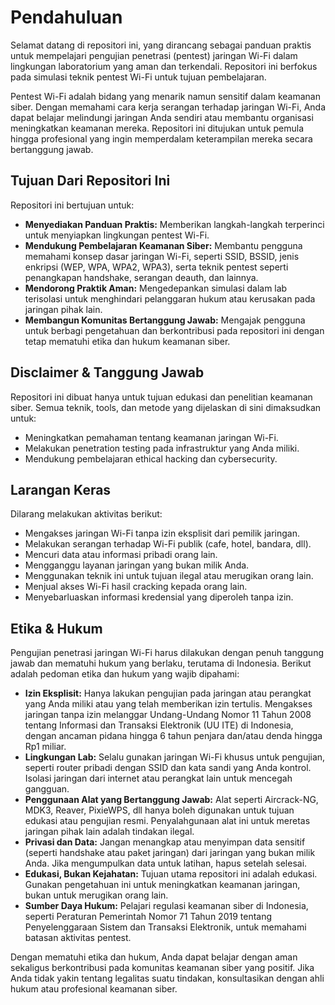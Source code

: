 # Pendahuluan

Selamat datang di repositori ini, yang dirancang sebagai panduan praktis untuk mempelajari pengujian penetrasi (pentest) jaringan Wi-Fi dalam lingkungan laboratorium yang aman dan terkendali. Repositori ini berfokus pada simulasi teknik pentest Wi-Fi untuk tujuan pembelajaran.

Pentest Wi-Fi adalah bidang yang menarik namun sensitif dalam keamanan siber. Dengan memahami cara kerja serangan terhadap jaringan Wi-Fi, Anda dapat belajar melindungi jaringan Anda sendiri atau membantu organisasi meningkatkan keamanan mereka. Repositori ini ditujukan untuk pemula hingga profesional yang ingin memperdalam keterampilan mereka secara bertanggung jawab.

## Tujuan Dari Repositori Ini

Repositori ini bertujuan untuk:

- **Menyediakan Panduan Praktis:** Memberikan langkah-langkah terperinci untuk menyiapkan lingkungan pentest Wi-Fi.
- **Mendukung Pembelajaran Keamanan Siber:** Membantu pengguna memahami konsep dasar jaringan Wi-Fi, seperti SSID, BSSID, jenis enkripsi (WEP, WPA, WPA2, WPA3), serta teknik pentest seperti penangkapan handshake, serangan deauth, dan lainnya.
- **Mendorong Praktik Aman:** Mengedepankan simulasi dalam lab terisolasi untuk menghindari pelanggaran hukum atau kerusakan pada jaringan pihak lain.
- **Membangun Komunitas Bertanggung Jawab:** Mengajak pengguna untuk berbagi pengetahuan dan berkontribusi pada repositori ini dengan tetap mematuhi etika dan hukum keamanan siber.

## Disclaimer & Tanggung Jawab

Repositori ini dibuat hanya untuk tujuan edukasi dan penelitian keamanan siber. Semua teknik, tools, dan metode yang dijelaskan di sini dimaksudkan untuk:
- Meningkatkan pemahaman tentang keamanan jaringan Wi-Fi.
- Melakukan penetration testing pada infrastruktur yang Anda miliki.
- Mendukung pembelajaran ethical hacking dan cybersecurity.

## Larangan Keras

Dilarang melakukan aktivitas berikut:
- Mengakses jaringan Wi-Fi tanpa izin eksplisit dari pemilik jaringan.
- Melakukan serangan terhadap Wi-Fi publik (cafe, hotel, bandara, dll).
- Mencuri data atau informasi pribadi orang lain.
- Mengganggu layanan jaringan yang bukan milik Anda.
- Menggunakan teknik ini untuk tujuan ilegal atau merugikan orang lain.
- Menjual akses Wi-Fi hasil cracking kepada orang lain.
- Menyebarluaskan informasi kredensial yang diperoleh tanpa izin.

## Etika & Hukum

Pengujian penetrasi jaringan Wi-Fi harus dilakukan dengan penuh tanggung jawab dan mematuhi hukum yang berlaku, terutama di Indonesia. Berikut adalah pedoman etika dan hukum yang wajib dipahami:

- **Izin Eksplisit:** Hanya lakukan pengujian pada jaringan atau perangkat yang Anda miliki atau yang telah memberikan izin tertulis. Mengakses jaringan tanpa izin melanggar Undang-Undang Nomor 11 Tahun 2008 tentang Informasi dan Transaksi Elektronik (UU ITE) di Indonesia, dengan ancaman pidana hingga 6 tahun penjara dan/atau denda hingga Rp1 miliar.
- **Lingkungan Lab:** Selalu gunakan jaringan Wi-Fi khusus untuk pengujian, seperti router pribadi dengan SSID dan kata sandi yang Anda kontrol. Isolasi jaringan dari internet atau perangkat lain untuk mencegah gangguan.
- **Penggunaan Alat yang Bertanggung Jawab:** Alat seperti Aircrack-NG, MDK3, Reaver, PixieWPS, dll hanya boleh digunakan untuk tujuan edukasi atau pengujian resmi. Penyalahgunaan alat ini untuk meretas jaringan pihak lain adalah tindakan ilegal.
- **Privasi dan Data:** Jangan menangkap atau menyimpan data sensitif (seperti handshake atau paket jaringan) dari jaringan yang bukan milik Anda. Jika mengumpulkan data untuk latihan, hapus setelah selesai.
- **Edukasi, Bukan Kejahatan:** Tujuan utama repositori ini adalah edukasi. Gunakan pengetahuan ini untuk meningkatkan keamanan jaringan, bukan untuk merugikan orang lain.
- **Sumber Daya Hukum:** Pelajari regulasi keamanan siber di Indonesia, seperti Peraturan Pemerintah Nomor 71 Tahun 2019 tentang Penyelenggaraan Sistem dan Transaksi Elektronik, untuk memahami batasan aktivitas pentest.

Dengan mematuhi etika dan hukum, Anda dapat belajar dengan aman sekaligus berkontribusi pada komunitas keamanan siber yang positif. Jika Anda tidak yakin tentang legalitas suatu tindakan, konsultasikan dengan ahli hukum atau profesional keamanan siber.
